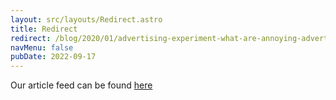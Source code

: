 ```yaml
---
layout: src/layouts/Redirect.astro
title: Redirect
redirect: /blog/2020/01/advertising-experiment-what-are-annoying-adverts-worth/
navMenu: false
pubDate: 2022-09-17
---
```

<div>
Our article feed can be found <a href="/blog/2020/01/advertising-experiment-what-are-annoying-adverts-worth/">here</a>
</div>
